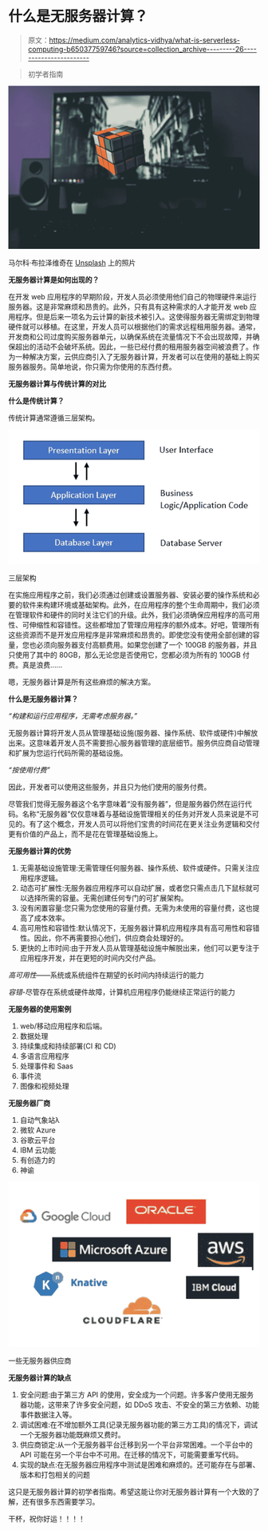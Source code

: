 # 什么是无服务器计算？

> 原文：<https://medium.com/analytics-vidhya/what-is-serverless-computing-b65037759746?source=collection_archive---------26----------------------->

> 初学者指南

![](img/93626a73dfee45a37c3d07367bd6525c.png)

马尔科·布拉泽维奇在 [Unsplash](https://unsplash.com/s/photos/technology?utm_source=unsplash&utm_medium=referral&utm_content=creditCopyText) 上的照片

**无服务器计算是如何出现的？**

在开发 web 应用程序的早期阶段，开发人员必须使用他们自己的物理硬件来运行服务器。这是非常麻烦和昂贵的。此外，只有具有这种需求的人才能开发 web 应用程序。但是后来一项名为云计算的新技术被引入。这使得服务器无需绑定到物理硬件就可以移植。在这里，开发人员可以根据他们的需求远程租用服务器。通常，开发商和公司过度购买服务器单元，以确保系统在流量情况下不会出现故障，并确保超出的活动不会破坏系统。因此，一些已经付费的租用服务器空间被浪费了。作为一种解决方案，云供应商引入了无服务器计算，开发者可以在使用的基础上购买服务器服务。简单地说，你只需为你使用的东西付费。

**无服务器计算与传统计算的对比**

**什么是传统计算？**

传统计算通常遵循三层架构。

![](img/4a303e00ece2294c78f9502e9395c31f.png)

三层架构

在实施应用程序之前，我们必须通过创建或设置服务器、安装必要的操作系统和必要的软件来构建环境或基础架构。此外，在应用程序的整个生命周期中，我们必须在管理软件和硬件的同时关注它们的升级。此外，我们必须确保应用程序的高可用性、可伸缩性和容错性。这些都增加了管理应用程序的额外成本。好吧，管理所有这些资源而不是开发应用程序是非常麻烦和昂贵的。即使您没有使用全部创建的容量，您也必须向服务器支付高额费用。如果您创建了一个 100GB 的服务器，并且只使用了其中的 80GB，那么无论您是否使用它，您都必须为所有的 100GB 付费。真是浪费……

嗯，无服务器计算是所有这些麻烦的解决方案。

**什么是无服务器计算？**

*“构建和运行应用程序，无需考虑服务器。”*

无服务器计算将开发人员从管理基础设施(服务器、操作系统、软件或硬件)中解放出来。这意味着开发人员不需要担心服务器管理的底层细节。服务供应商自动管理和扩展为您运行代码所需的基础设施。

*“按使用付费”*

因此，开发者可以使用这些服务，并且只为他们使用的服务付费。

尽管我们觉得无服务器这个名字意味着“没有服务器”，但是服务器仍然在运行代码。名称“无服务器”仅仅意味着与基础设施管理相关的任务对开发人员来说是不可见的。有了这个概念，开发人员可以将他们宝贵的时间花在更关注业务逻辑和交付更有价值的产品上，而不是花在管理基础设施上。

**无服务器计算的优势**

1.  无需基础设施管理:无需管理任何服务器、操作系统、软件或硬件。只需关注应用程序逻辑。
2.  动态可扩展性:无服务器应用程序可以自动扩展，或者您只需点击几下鼠标就可以选择所需的容量。无需创建任何专门的可扩展架构。
3.  没有闲置容量:您只需为您使用的容量付费。无需为未使用的容量付费，这也提高了成本效率。
4.  高可用性和容错性:默认情况下，无服务器计算机应用程序具有高可用性和容错性。因此，你不再需要担心他们，供应商会处理好的。
5.  更快的上市时间:由于开发人员从管理基础设施中解脱出来，他们可以更专注于应用程序开发，并在更短的时间内交付产品。

*高可用性*——系统或系统组件在期望的长时间内持续运行的能力

*容错*-尽管存在系统或硬件故障，计算机应用程序仍能继续正常运行的能力

**无服务器的使用案例**

1.  web/移动应用程序和后端。
2.  数据处理
3.  持续集成和持续部署(CI 和 CD)
4.  多语言应用程序
5.  处理事件和 Saas
6.  事件流
7.  图像和视频处理

**无服务器厂商**

1.  自动气象站λ
2.  微软 Azure
3.  谷歌云平台
4.  IBM 云功能
5.  有创造力的
6.  神谕

![](img/cab8f4f06268f4dbe6c206d3e837a6ea.png)

一些无服务器供应商

**无服务器计算的缺点**

1.  安全问题:由于第三方 API 的使用，安全成为一个问题。许多客户使用无服务器功能，这带来了许多安全问题，如 DDoS 攻击、不安全的第三方依赖、功能事件数据注入等。
2.  调试困难:在不增加额外工具(记录无服务器功能的第三方工具)的情况下，调试一个无服务器功能既麻烦又费时。
3.  供应商锁定:从一个无服务器平台迁移到另一个平台非常困难。一个平台中的 API 可能在另一个平台中不可用。在迁移的情况下，可能需要重写代码。
4.  实现的缺点:在无服务器应用程序中测试是困难和麻烦的。还可能存在与部署、版本和打包相关的问题

这只是无服务器计算的初学者指南。希望这能让你对无服务器计算有一个大致的了解，还有很多东西需要学习。

干杯，祝你好运！！！！